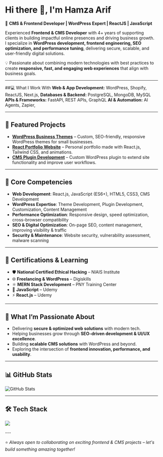 # Hi there 👋, I'm Hamza Arif

🚀 **CMS & Frontend Developer | WordPress Expert | ReactJS | JavaScript**

Experienced **Frontend & CMS Developer** with 4+ years of supporting clients in building impactful online presences and driving business growth.  
I specialize in **WordPress development, frontend engineering, SEO optimization, and performance tuning**, delivering secure, scalable, and user-friendly digital solutions.  

💡 Passionate about combining modern technologies with best practices to create **responsive, fast, and engaging web experiences** that align with business goals.

---

##💻 What I Work With
**Web & App Development:** WordPress, Shopify, ReactJS, Next.js,
**Databases & Backend:** PostgreSQL, MongoDB, MySQL
**APIs & Frameworks:** FastAPI, REST APIs, GraphQL
**AI & Automation:** AI Agents, Zapier,

---

## 🚀 Featured Projects

- [**WordPress Business Themes**](https://github.com/YOUR_GITHUB_USERNAME/project1) – Custom, SEO-friendly, responsive WordPress themes for small businesses.  
- [**React Portfolio Website**](https://github.com/YOUR_GITHUB_USERNAME/portfolio) – Personal portfolio made with React.js, Tailwind CSS, and animations.  
- [**CMS Plugin Development**](https://github.com/YOUR_GITHUB_USERNAME/project2) – Custom WordPress plugin to extend site functionality and improve user workflows.  

---

## 📌 Core Competencies

- **Web Development**: React.js, JavaScript (ES6+), HTML5, CSS3, CMS Development  
- **WordPress Expertise**: Theme Development, Plugin Development, Customization, Content Management  
- **Performance Optimization**: Responsive design, speed optimization, cross-browser compatibility  
- **SEO & Digital Optimization**: On-page SEO, content management, improving visibility & traffic  
- **Security & Maintenance**: Website security, vulnerability assessment, malware scanning  

---

## 🧩 Certifications & Learning

- 🛡 **National Certified Ethical Hacking** – NIAIS Institute  
- 🌐 **Freelancing & WordPress** – Digiskills  
- ⚛ **MERN Stack Development** – PNY Training Center  
- 📘 **JavaScript** – Udemy  
- ⚡ **React.js** – Udemy  

---

## 🌟 What I’m Passionate About

- Delivering **secure & optimized web solutions** with modern tech.  
- Helping businesses grow through **SEO-driven development & UI/UX excellence**.  
- Building **scalable CMS solutions** with WordPress and beyond.  
- Exploring the intersection of **frontend innovation, performance, and usability**.  

---


## 📊 GitHub Stats
![GitHub Stats](https://github-readme-stats.vercel.app/api?username=YOUR_GITHUB_USERNAME&show_icons=true&theme=radical)

---

## 🛠 Tech Stack

<p align="left">
  <img src="https://skillicons.dev/icons?i=html,css,js,react,wordpress,bootstrap,tailwind,git,github,vscode,figma" />
</p>
---

⭐ *Always open to collaborating on exciting frontend & CMS projects – let's build something amazing together!*
